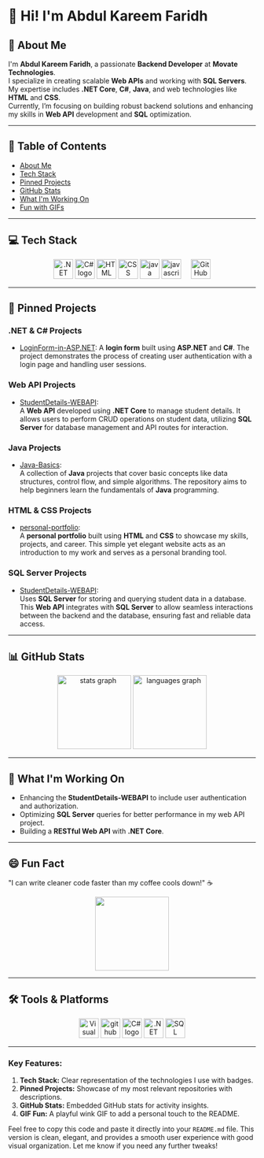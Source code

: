 # 👋 Hi! I'm Abdul Kareem Faridh

## 🚀 About Me
I'm **Abdul Kareem Faridh**, a passionate **Backend Developer** at **Movate Technologies**.  
I specialize in creating scalable **Web APIs** and working with **SQL Servers**. My expertise includes **.NET Core**, **C#**, **Java**, and web technologies like **HTML** and **CSS**.  
Currently, I’m focusing on building robust backend solutions and enhancing my skills in **Web API** development and **SQL** optimization.

---

## 📝 Table of Contents

- [About Me](#-about-me)
- [Tech Stack](#-tech-stack)
- [Pinned Projects](#-pinned-projects)
- [GitHub Stats](#-github-stats)
- [What I'm Working On](#-what-im-working-on)
- [Fun with GIFs](#-fun-with-gifs)

---

## 💻 Tech Stack

<p align="center">
  <!-- .NET Core -->
  <img src="https://cdn.jsdelivr.net/gh/devicons/devicon/icons/dotnetcore/dotnetcore-original.svg" height="40" alt=".NET Core logo" />
  <!-- C# -->
  <img src="https://cdn.jsdelivr.net/gh/devicons/devicon/icons/csharp/csharp-original.svg" height="40" alt="C# logo" />
  <!-- HTML -->
  <img src="https://cdn.jsdelivr.net/gh/devicons/devicon/icons/html5/html5-original.svg" height="40" alt="HTML logo" />
  <!-- CSS -->
  <img src="https://cdn.jsdelivr.net/gh/devicons/devicon/icons/css3/css3-original.svg" height="40" alt="CSS logo" />
  <!--Java-->
  <img src="https://cdn.jsdelivr.net/gh/devicons/devicon/icons/java/java-original.svg" height="40" alt="java logo"  />
  <!--JavaScript-->
  <img src="https://cdn.jsdelivr.net/gh/devicons/devicon/icons/javascript/javascript-original.svg" height="40" alt="javascript logo"  />
  <img width="12" />
 
  <!-- GitHub -->
  <img src="https://img.shields.io/static/v1?message=GitHub&logo=github&label=&color=181717&logoColor=white&labelColor=&style=for-the-badge" height="40" alt="GitHub logo" />
</p>

---

## 📂 Pinned Projects

### **.NET & C# Projects**

- [LoginForm-in-ASP.NET](https://github.com/abdulfaridh/LoginForm-in-ASP-DOT-NET): 
  A **login form** built using **ASP.NET** and **C#**. The project demonstrates the process of creating user authentication with a login page and handling user sessions.

### **Web API Projects**

- [StudentDetails-WEBAPI](https://github.com/abdulfaridh/StudentDetails-WEBAPI):  
  A **Web API** developed using **.NET Core** to manage student details. It allows users to perform CRUD operations on student data, utilizing **SQL Server** for database management and API routes for interaction.

### **Java Projects**

- [Java-Basics](https://github.com/abdulfaridh/Java-Basics):  
  A collection of **Java** projects that cover basic concepts like data structures, control flow, and simple algorithms. The repository aims to help beginners learn the fundamentals of **Java** programming.

### **HTML & CSS Projects**

- [personal-portfolio](https://github.com/abdulfaridh/personal-portfolio):  
  A **personal portfolio** built using **HTML** and **CSS** to showcase my skills, projects, and career. This simple yet elegant website acts as an introduction to my work and serves as a personal branding tool.

### **SQL Server Projects**

- [StudentDetails-WEBAPI](https://github.com/abdulfaridh/StudentDetails-WEBAPI):  
  Uses **SQL Server** for storing and querying student data in a database. This **Web API** integrates with **SQL Server** to allow seamless interactions between the backend and the database, ensuring fast and reliable data access.

---

## 📊 GitHub Stats

<div align="center">
  <img src="https://github-readme-stats.vercel.app/api?username=abdulfaridh&hide_title=false&hide_rank=false&show_icons=true&include_all_commits=true&count_private=true&disable_animations=false&theme=dracula&locale=en&hide_border=false&order=1" height="150" alt="stats graph" />
  <img src="https://github-readme-stats.vercel.app/api/top-langs?username=abdulfaridh&locale=en&hide_title=false&layout=compact&card_width=320&langs_count=5&theme=dracula&hide_border=false&order=2" height="150" alt="languages graph" />
</div>

---

## 🚀 What I'm Working On

- Enhancing the **StudentDetails-WEBAPI** to include user authentication and authorization.
- Optimizing **SQL Server** queries for better performance in my web API project.
- Building a **RESTful Web API** with **.NET Core**.

---

## 😄 Fun Fact

"I can write cleaner code faster than my coffee cools down!" ☕️
<br>

<div align="center">
  <img align="center" height="150" src="https://i.imgflip.com/65efzo.gif" />
</div>

---

## 🛠️ Tools & Platforms

<p align="center">
  <!-- Visual Studio -->
  <img src="https://skillicons.dev/icons?i=visualstudio" height="40" alt="Visual Studio logo" />
  <!-- GitHub -->
  <img src="https://skillicons.dev/icons?i=github" height="40" alt="github logo"  />
  <!-- C# -->
  <img src="https://cdn.jsdelivr.net/gh/devicons/devicon/icons/csharp/csharp-original.svg" height="40" alt="C# logo" />
  <!-- .NET Core -->
  <img src="https://cdn.jsdelivr.net/gh/devicons/devicon/icons/dotnetcore/dotnetcore-original.svg" height="40" alt=".NET Core logo" />
  <!-- SQL Server -->
  <img src="https://cdn.jsdelivr.net/gh/devicons/devicon/icons/microsoftsqlserver/microsoftsqlserver-plain.svg" height="40" alt="SQL Server logo" />
</p>

---

### Key Features:
1. **Tech Stack:** Clear representation of the technologies I use with badges.
2. **Pinned Projects:** Showcase of my most relevant repositories with descriptions.
3. **GitHub Stats:** Embedded GitHub stats for activity insights.
4. **GIF Fun:** A playful wink GIF to add a personal touch to the README.

Feel free to copy this code and paste it directly into your `README.md` file. This version is clean, elegant, and provides a smooth user experience with good visual organization. Let me know if you need any further tweaks!
